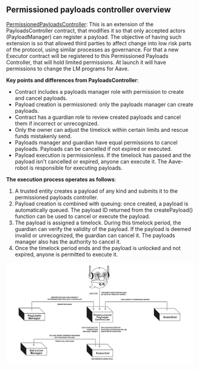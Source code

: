 ## Permissioned payloads controller overview

[PermissionedPayloadsController](/src/contracts/payloads/PermissionedPayloadsController.sol): This is an extension of the PayloadsController contract, that modifies it so that only accepted actors (PayloadManager) can register a payload. The objective of having such extension is so that allowed third parties to affect change into low risk parts of the protocol, using similar processes as governance. For that a new Executor contract will be registered to this Permissioned Payloads Controller, that will hold limited permissions.
At launch it will have permissions to change the LM programs for Aave.

  **Key points and differences from PayloadsController**:

  - Contract includes a payloads manager role with permission to create and cancel payloads.
  - Payload creation is permissioned: only the payloads manager can create payloads.
  - Contract has a guardian role to review created payloads and cancel them if incorrect or unrecognized.
  - Only the owner can adjust the timelock within certain limits and rescue funds mistakenly send.
  - Payloads manager and guardian have equal permissions to cancel payloads. Payloads can be cancelled if not expired or executed.
  - Payload execution is permissionless. If the timelock has passed and the payload isn't cancelled or expired, anyone can execute it. The Aave-robot is responsible for executing payloads.

  **The execution process operates as follows**:

  1. A trusted entity creates a payload of any kind and submits it to the permissioned payloads controller.
  2. Payload creation is combined with queuing: once created, a payload is automatically queued. The payload ID returned from the createPayload() function can be used to cancel or execute the payload.
  3. The payload is assigned a timelock. During this timelock period, the guardian can verify the validity of the payload. If the payload is deemed invalid or unrecognized, the guardian can cancel it. The payloads manager also has the authority to cancel it.
  4. Once the timelock period ends and the payload is unlocked and not expired, anyone is permitted to execute it.

![Permissioned payloads controller flow](./permissioned-payloads-controller-flow.jpg)
